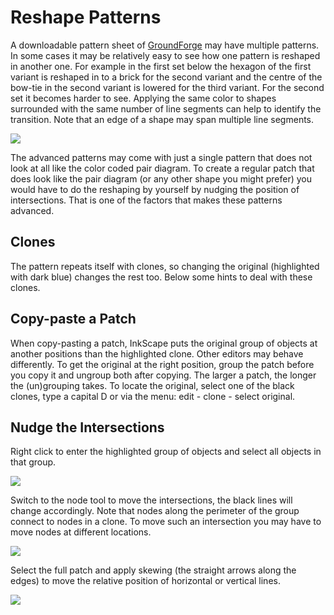 Reshape Patterns
================

A downloadable pattern sheet of [GroundForge] may have multiple patterns. In some cases it may be relatively easy to see how one pattern is reshaped in another one. For example in the first set below the hexagon of the first variant is reshaped in to a brick for the second variant and the centre of the bow-tie in the second variant is lowered for the third variant. For the second set it becomes harder to see. Applying the same color to shapes surrounded with the same number of line segments can help to identify the transition. Note that an edge of a shape may span multiple line segments.

[GroundForge]: https://d-bl.github.io/GroundForge/

![](https://raw.githubusercontent.com/wiki/d-bl/GroundForge/reshape.png)

The advanced patterns may come with just a single pattern that does not look at all like the color coded pair diagram. To create a regular patch that does look like the pair diagram (or any other shape you might prefer) you would have to do the reshaping by yourself by nudging the position of intersections. That is one of the factors that makes these patterns advanced.

Clones
------

The pattern repeats itself with clones, so changing the original (highlighted with dark blue) changes the rest too. Below some hints to deal with these clones.

Copy-paste a Patch
------------------

When copy-pasting a patch, InkScape puts the original group of objects at another positions than the highlighted clone. Other editors may behave differently. To get the original at the right position, group the patch before you copy it and ungroup both after copying. The larger a patch, the longer the (un)grouping takes. To locate the original, select one of the black clones, type a capital D or via the menu: edit - clone - select original.

Nudge the Intersections
-----------------------

Right click to enter the highlighted group of objects and select all objects in that group.

![](https://raw.githubusercontent.com/wiki/d-bl/GroundForge/original.png)

Switch to the node tool to move the intersections, the black lines will change accordingly. Note that nodes along the perimeter of the group connect to nodes in a clone. To move such an intersection you may have to move nodes at different locations.

![](https://raw.githubusercontent.com/wiki/d-bl/GroundForge/nodes.png)

Select the full patch and apply skewing (the straight arrows along the edges) to move the relative position of horizontal or vertical lines.

![](https://raw.githubusercontent.com/wiki/d-bl/GroundForge/skew.png)
